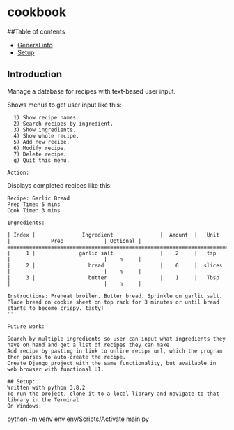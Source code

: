 # cookbook
##Table of contents
* [General info](#general_info)
* [Setup](#setup)


## Introduction
Manage a database for recipes with text-based user input.

Shows menus to get user input like this:

```
  1) Show recipe names.
  2) Search recipes by ingredient.
  3) Show ingredients.
  4) Show whole recipe.
  5) Add new recipe.
  6) Modify recipe.
  7) Delete recipe.
  q) Quit this menu.

Action: 
```

Displays completed recipes like this:
```
Recipe: Garlic Bread
Prep Time: 5 mins
Cook Time: 3 mins

Ingredients:

| Index |               Ingredient               |  Amount  |   Unit   |             Prep             | Optional |
==================================================================================================================
|     1 |              garlic salt               |    2     |   tsp    |                              |    n     |
|     2 |                 bread                  |    6     |  slices  |                              |    n     |
|     3 |                 butter                 |    1     |   Tbsp   |                              |    n     |

Instructions: Preheat broiler. Butter bread. Sprinkle on garlic salt. Place bread on cookie sheet on top rack for 3 minutes or until bread starts to become crispy. tasty!
'''

Future work:

Search by multiple ingredients so user can input what ingredients they have on hand and get a list of recipes they can make.
Add recipe by pasting in link to online recipe url, which the program then parses to auto-create the recipe.
Create Django project with the same functionality, but available in web browser with functional UI.

## Setup:
Written with python 3.8.2
To run the project, clone it to a local library and navigate to that library in the Terminal
On Windows:

```
python -m venv env
env/Scripts/Activate
main.py
```